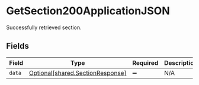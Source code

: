 # GetSection200ApplicationJSON

Successfully retrieved section.


## Fields

| Field                                                                      | Type                                                                       | Required                                                                   | Description                                                                |
| -------------------------------------------------------------------------- | -------------------------------------------------------------------------- | -------------------------------------------------------------------------- | -------------------------------------------------------------------------- |
| `data`                                                                     | [Optional[shared.SectionResponse]](../../models/shared/sectionresponse.md) | :heavy_minus_sign:                                                         | N/A                                                                        |